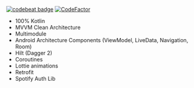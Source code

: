 [![codebeat badge](https://codebeat.co/badges/d030dd72-9b05-4966-997d-849239f3f0b0)](https://codebeat.co/projects/github-com-kkgosu-sberify-master)
[![CodeFactor](https://www.codefactor.io/repository/github/kkgosu/sberify/badge)](https://www.codefactor.io/repository/github/kkgosu/sberify)

- 100% Kotlin
- MVVM Clean Architecture
- Multimodule
- Android Architecture Components (ViewModel, LiveData, Navigation, Room)
- Hilt (Dagger 2)
- Coroutines
- Lottie animations
- Retrofit
- Spotify Auth Lib
